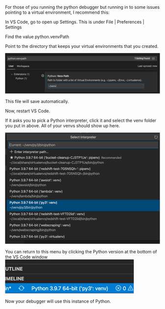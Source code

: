 For those of you running the python debugger but running in to some issues pointing to a virtual environment, I recommend this:

In VS Code, go to open up Settings. This is under File | Preferences | Settings

Find the value python.venvPath 

Point to the directory that keeps your virtual environments that you created. 

![](/screenshots/21-10-28-16-37-20.png)

This file will save automatically. 

Now, restart VS Code. 

If it asks you to pick a Python interpreter, click it and select the venv folder you put in above. All of your venvs should show up here. 

![](/screenshots/21-10-28-16-37-45.png)

You can return to this menu by clicking the Python version at the bottom of the VS Code window
![](/screenshots/21-10-28-16-38-18.png)

Now your debugger will use this instance of Python. 